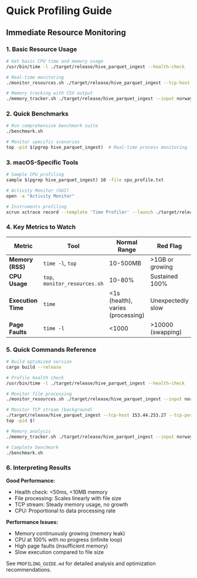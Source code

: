 # Quick Profiling Guide

## Immediate Resource Monitoring

### 1. Basic Resource Usage
```bash
# Get basic CPU time and memory usage
/usr/bin/time -l ./target/release/hive_parquet_ingest --health-check

# Real-time monitoring
./monitor_resources.sh ./target/release/hive_parquet_ingest --tcp-host 153.44.253.27 --tcp-port 5631 --source norway-tcp

# Memory tracking with CSV output
./memory_tracker.sh ./target/release/hive_parquet_ingest --input norway.nmea --source test
```

### 2. Quick Benchmarks
```bash
# Run comprehensive benchmark suite
./benchmark.sh

# Monitor specific scenarios
top -pid $(pgrep hive_parquet_ingest)  # Real-time process monitoring
```

### 3. macOS-Specific Tools
```bash
# Sample CPU profiling
sample $(pgrep hive_parquet_ingest) 10 -file cpu_profile.txt

# Activity Monitor (GUI)
open -a "Activity Monitor"

# Instruments profiling
xcrun xctrace record --template 'Time Profiler' --launch ./target/release/hive_parquet_ingest -- --health-check
```

### 4. Key Metrics to Watch

| Metric | Tool | Normal Range | Red Flag |
|--------|------|--------------|----------|
| **Memory (RSS)** | `time -l`, `top` | 10-500MB | >1GB or growing |
| **CPU Usage** | `top`, `monitor_resources.sh` | 10-80% | Sustained 100% |
| **Execution Time** | `time` | <1s (health), varies (processing) | Unexpectedly slow |
| **Page Faults** | `time -l` | <1000 | >10000 (swapping) |

### 5. Quick Commands Reference

```bash
# Build optimized version
cargo build --release

# Profile health check
/usr/bin/time -l ./target/release/hive_parquet_ingest --health-check

# Monitor file processing
./monitor_resources.sh ./target/release/hive_parquet_ingest --input norway.nmea --source test

# Monitor TCP stream (background)
./target/release/hive_parquet_ingest --tcp-host 153.44.253.27 --tcp-port 5631 --source norway-tcp &
top -pid $!

# Memory analysis
./memory_tracker.sh ./target/release/hive_parquet_ingest --input norway.nmea --source memory-test

# Complete benchmark
./benchmark.sh
```

### 6. Interpreting Results

**Good Performance:**
- Health check: <50ms, <10MB memory
- File processing: Scales linearly with file size
- TCP stream: Steady memory usage, no growth
- CPU: Proportional to data processing rate

**Performance Issues:**
- Memory continuously growing (memory leak)
- CPU at 100% with no progress (infinite loop)
- High page faults (insufficient memory)
- Slow execution compared to file size

See `PROFILING_GUIDE.md` for detailed analysis and optimization recommendations.